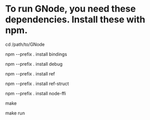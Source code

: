 # To run GNode, you need these dependencies. Install these with npm.

cd /path/to/GNode 

npm --prefix . install bindings 

npm --prefix . install debug 

npm --prefix . install ref 

npm --prefix . install ref-struct 

npm --prefix . install node-ffi 

make 

make run
